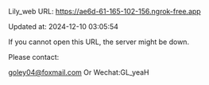 Lily_web URL: https://ae6d-61-165-102-156.ngrok-free.app

Updated at: 2024-12-10 03:05:54

If you cannot open this URL, the server might be down.

Please contact: 

goley04@foxmail.com Or Wechat:GL_yeaH